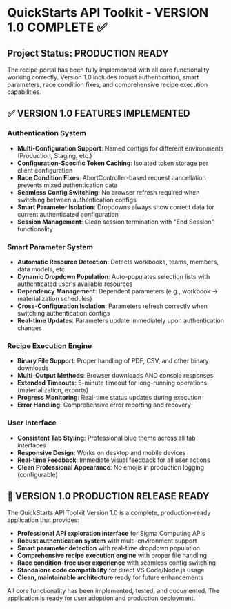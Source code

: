 # QuickStarts API Toolkit - VERSION 1.0 COMPLETE ✅

## Project Status: PRODUCTION READY
The recipe portal has been fully implemented with all core functionality working correctly. Version 1.0 includes robust authentication, smart parameters, race condition fixes, and comprehensive recipe execution capabilities.

## ✅ VERSION 1.0 FEATURES IMPLEMENTED

### Authentication System
- **Multi-Configuration Support**: Named configs for different environments (Production, Staging, etc.)
- **Configuration-Specific Token Caching**: Isolated token storage per client configuration
- **Race Condition Fixes**: AbortController-based request cancellation prevents mixed authentication data
- **Seamless Config Switching**: No browser refresh required when switching between authentication configs
- **Smart Parameter Isolation**: Dropdowns always show correct data for current authenticated configuration
- **Session Management**: Clean session termination with "End Session" functionality

### Smart Parameter System
- **Automatic Resource Detection**: Detects workbooks, teams, members, data models, etc.
- **Dynamic Dropdown Population**: Auto-populates selection lists with authenticated user's available resources
- **Dependency Management**: Dependent parameters (e.g., workbook → materialization schedules)
- **Cross-Configuration Isolation**: Parameters refresh correctly when switching authentication configs
- **Real-time Updates**: Parameters update immediately upon authentication changes

### Recipe Execution Engine
- **Binary File Support**: Proper handling of PDF, CSV, and other binary downloads
- **Multi-Output Methods**: Browser downloads AND console responses
- **Extended Timeouts**: 5-minute timeout for long-running operations (materialization, exports)
- **Progress Monitoring**: Real-time status updates during execution
- **Error Handling**: Comprehensive error reporting and recovery

### User Interface
- **Consistent Tab Styling**: Professional blue theme across all tab interfaces
- **Responsive Design**: Works on desktop and mobile devices
- **Real-time Feedback**: Immediate visual feedback for all user actions
- **Clean Professional Appearance**: No emojis in production logging (configurable)

## 🎉 VERSION 1.0 PRODUCTION RELEASE READY

The QuickStarts API Toolkit Version 1.0 is a complete, production-ready application that provides:

- **Professional API exploration interface** for Sigma Computing APIs
- **Robust authentication system** with multi-environment support  
- **Smart parameter detection** with real-time dropdown population
- **Comprehensive recipe execution engine** with proper file handling
- **Race condition-free user experience** with seamless config switching
- **Standalone code compatibility** for direct VS Code/Node.js usage
- **Clean, maintainable architecture** ready for future enhancements

All core functionality has been implemented, tested, and documented. The application is ready for user adoption and production deployment.